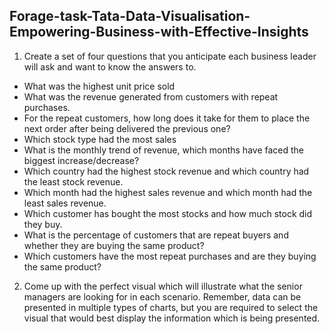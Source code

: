 ## Forage-task-Tata-Data-Visualisation-Empowering-Business-with-Effective-Insights
1. Create a set of four questions that you anticipate each business leader will ask and want to know the answers to. 
* What was the highest unit price sold
* What was the revenue generated from customers with repeat purchases.
* For the repeat customers, how long does it take for them to place the next order after being delivered the previous one?
* Which stock type had the most sales
* What is the monthly trend of revenue, which months have faced the biggest increase/decrease?
* Which country had the highest stock revenue and which country had the least stock revenue.
* Which month had the highest sales revenue and which month had the least sales revenue.
* Which customer has bought the most stocks and how much stock did they buy.
* What is the percentage of customers that are repeat buyers and whether they are buying the same product?
* Which customers have the most repeat purchases and are they buying the same product?
2. Come up with the perfect visual which will illustrate what the senior managers are looking for in each scenario. Remember, data can be presented in multiple types of charts, but you are required to select the visual that would best display the information which is being presented.
